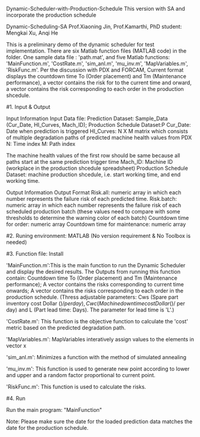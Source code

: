 Dynamic-Scheduler-with-Production-Schedule
This version with SA and incorporate the production schedule

Dynamic-Scheduling-SA Prof.Xiaoning Jin, Prof.Kamarthi, PhD student: Mengkai Xu, Anqi He

This is a preliminary demo of the dynamic scheduler for test implementation. There are six Matlab function files (MATLAB code) in the folder. One sample data file : 'path.mat', and five Matlab functions: 'MainFunction.m', 'CostRate.m', 'sim_anl.m', 'mu_inv.m', 'MapVariables.m', 'RiskFunc.m'. Per the discussion with PDX and FORCAM, Current format displays the countdown time To (Order placement) and Tm (Maintenance performance), a vector contains the risk for to the current time and orward, a vector contains the risk corresponding to each order in the production shcedule.

#1. Input & Output

Input Information Input Data file: Prediction Dataset: Sample_Data (Cur_Date, HI_Curves, Mach_ID); Production Schedule Dataset:P Cur_Date: Date when prediction is triggered HI_Curves: N X M matrix which consists of multiple degradation paths of predicted machine health values from PDX N: Time index M: Path index

The machine health values of the first row should be same because all paths start at the same prediction trigger time Mach_ID: Machine ID (workplace in the production shcedule spreadsheet) Production Schedule Dataset: machine production shcedule, i.e. start working time, and end working time.

Output Information Output Format Risk.all: numeric array in which each number represents the failure risk of each predicted time. Risk.batch: numeric array in which each number represents the failure risk of each scheduled production batch (these values need to compare with some thresholds to determine the warning color of each batch) Countdown time for order: numeric array Countdown time for maintenance: numeric array

#2. Runing environment: MATLAB (No version requirement & No Toolbox is needed)

#3. Function file: Install

'MainFunction.m':This is the main function to run the Dynamic Scheduler and display the desired results. The Outputs from running this function contain: Countdown time To (Order placement) and Tm (Maintenance performance); A vector contains the risks corresponding to current time onwards; A vector contains the risks corresponding to each order in the production schedule. (Thress adjustable parameters: Cws (Spare part inventory cost Dollar ($)/ per day), Cwc (Machine downtime cost Dollar ($)/ per day) and L (Part lead time: Days). The parameter for lead time is 'L'.)

'CostRate.m': This function is the objective function to calculate the 'cost' metric based on the predicted degradation path.

'MapVariables.m': MapVariables interatively assign values to the elements in vector x

'sim_anl.m': Minimizes a function with the method of simulated annealing

'mu_inv.m': This function is used to generate new point according to lower and upper and a random factor proportional to current point.

'RiskFunc.m': This function is used to calculate the risks.

#4. Run

Run the main program: "MainFunction"

Note: Please make sure the date for the loaded prediction data matches the date for the production schedule.
